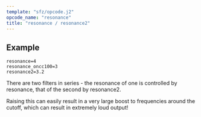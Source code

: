 ```yaml
---
template: "sfz/opcode.j2"
opcode_name: "resonance"
title: "resonance / resonance2"
---
```

## Example

```sfz
resonance=4
resonance_oncc100=3
resonance2=3.2
```

There are two filters in series - the resonance of one is controlled by resonance,
that of the second by resonance2.

Raising this can easily result in a very large boost to frequencies around
the cutoff, which can result in extremely loud output!
